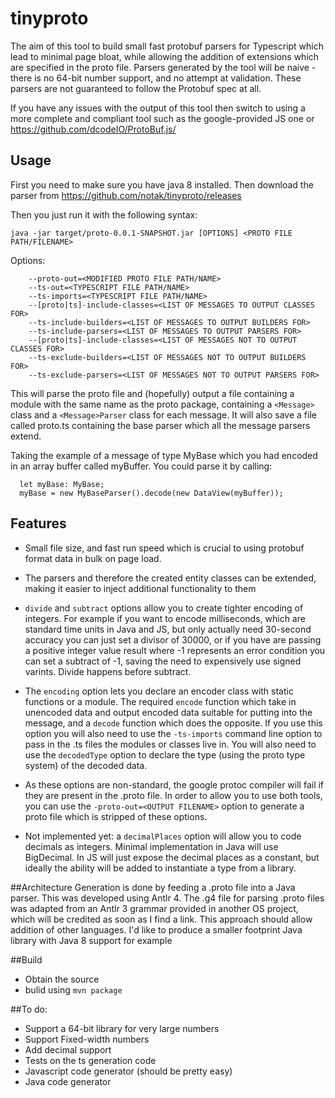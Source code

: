 # tinyproto
The aim of this tool to build small fast protobuf parsers for Typescript which lead to minimal page bloat, while allowing the addition of extensions which are specified in
the proto file. Parsers generated by the tool will be naive - there is no 64-bit number support, and no attempt at validation. These parsers are not guaranteed to follow the Protobuf spec at all. 

If you have any issues with the output of this tool then switch to using a more complete and compliant tool such as the google-provided JS one or 
https://github.com/dcodeIO/ProtoBuf.js/

## Usage
First you need to make sure you have java 8 installed. Then download the parser from https://github.com/notak/tinyproto/releases

Then you just run it with the following syntax:

```
java -jar target/proto-0.0.1-SNAPSHOT.jar [OPTIONS] <PROTO FILE PATH/FILENAME> 
```
Options:
```
	--proto-out=<MODIFIED PROTO FILE PATH/NAME>
	--ts-out=<TYPESCRIPT FILE PATH/NAME>
	--ts-imports=<TYPESCRIPT FILE PATH/NAME>
	--[proto|ts]-include-classes=<LIST OF MESSAGES TO OUTPUT CLASSES FOR>
	--ts-include-builders=<LIST OF MESSAGES TO OUTPUT BUILDERS FOR>
	--ts-include-parsers=<LIST OF MESSAGES TO OUTPUT PARSERS FOR>
	--[proto|ts]-include-classes=<LIST OF MESSAGES NOT TO OUTPUT CLASSES FOR>
	--ts-exclude-builders=<LIST OF MESSAGES NOT TO OUTPUT BUILDERS FOR>
	--ts-exclude-parsers=<LIST OF MESSAGES NOT TO OUTPUT PARSERS FOR>
```

This will parse the proto file and (hopefully) output a file containing a module with the same name as the proto package, containing a ```<Message>``` class and a ```<Message>Parser``` class for each message. It will also save a file called proto.ts containing the base parser which all the message parsers extend.

Taking the example of a message of type MyBase which you had encoded in an array buffer called myBuffer. You could parse it by calling:

```
  let myBase: MyBase;
  myBase = new MyBaseParser().decode(new DataView(myBuffer));
```

## Features
* Small file size, and fast run speed which is crucial to using protobuf format data in bulk on page load.

* The parsers and therefore the created entity classes can be extended, making it easier to inject additional functionality to them

* ```divide``` and ```subtract``` options allow you to create tighter encoding of integers. For example if you want to encode milliseconds, which are standard time units in Java and JS, but only actually need 30-second accuracy you can just set a divisor of 30000, or if you have are passing a positive integer value result where -1 represents an error condition you can set a subtract of -1, saving the need to expensively use signed varints. Divide happens before subtract.

* The ```encoding``` option lets you declare an encoder class with static functions or a module. The required ```encode``` function which take in unencoded data and output encoded data suitable for putting into the message, and a ```decode``` function which does the opposite. If you use this option you will also need to use the ```-ts-imports``` command line option to pass in the .ts files the modules or classes live in. You will also need to use the ```decodedType``` option to declare the type (using the proto type system) of the decoded data.

* As these options are non-standard, the google protoc compiler will fail if they are present in the .proto file. In order to allow you to use both tools, you can use the ```-proto-out=<OUTPUT FILENAME>``` option to generate a proto file which is stripped of these options.

* Not implemented yet: a ```decimalPlaces``` option will allow you to code decimals as integers. Minimal implementation in Java will use BigDecimal. In JS will just expose the decimal places as a constant, but ideally the ability will be added to instantiate a type from a library.

##Architecture
Generation is done by feeding a .proto file into a Java parser. This was developed using Antlr 4. The .g4 file for parsing .proto files was adapted from an Antlr 3 grammar provided in another OS project, which will be credited as soon as I find a link. This approach should allow addition of other languages. I'd like to produce a smaller footprint Java library with Java 8 
support for example

##Build
* Obtain the source
* bulid using ```mvn package```	

##To do:
* Support a 64-bit library for very large numbers
* Support Fixed-width numbers
* Add decimal support
* Tests on the ts generation code
* Javascript code generator (should be pretty easy)
* Java code generator
